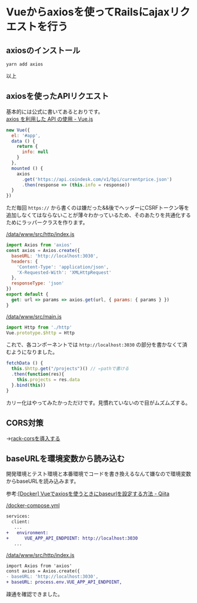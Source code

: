 # Vueからaxiosを使ってRailsにajaxリクエストを行う

## axiosのインストール

```
yarn add axios
```

以上

## axiosを使ったAPIリクエスト

基本的には公式に書いてあるとおりです。  
[axios を利用した API の使用 - Vue.js](https://jp.vuejs.org/v2/cookbook/using-axios-to-consume-apis.html)

```javascript
new Vue({
  el: '#app',
  data () {
    return {
      info: null
    }
  },
  mounted () {
    axios
      .get('https://api.coindesk.com/v1/bpi/currentprice.json')
      .then(response => (this.info = response))
  }
})
```

ただ毎回 `https://` から書くのは嫌だった&&後でヘッダーにCSRFトークン等を追加しなくてはならないことが薄々わかっているため、そのあたりを共通化するためにラッパークラスを作ります。

[/data/www/src/http/index.js](https://github.com/perpouh/post-mortem/blob/master/data/www/src/http/index.js)

```javascript
import Axios from 'axios'
const axios = Axios.create({
  baseURL: 'http://localhost:3030',
  headers: {
    'Content-Type': 'application/json',
    'X-Requested-With': 'XMLHttpRequest'
  },
  responseType: 'json'
})
export default {
  get: url => params => axios.get(url, { params: { params } })
}
```

[/data/www/src/main.js](https://github.com/perpouh/post-mortem/blob/master/data/www/src/main.js)

```javascript
import Http from './http'
Vue.prototype.$http = Http
```

これで、各コンポーネントでは `http://localhost:3030` の部分を書かなくて済むようになりました。

```javascript
fetchData () {
  this.$http.get("/projects")() // ←pathで書ける
  .then(function(res){
    this.projects = res.data
  }.bind(this))
}
```

カリー化はやってみたかっただけです。見慣れていないので目がムズムズする。

## CORS対策

→[rack-corsを導入する](/rails/rack-corsを導入する)

## baseURLを環境変数から読み込む

開発環境とテスト環境と本番環境でコードを書き換えるなんて嫌なので環境変数からbaseURLを読み込みます。

参考:[[Docker] Vueでaxiosを使うときにbaseurlを設定する方法 - Qiita](https://qiita.com/tatsumi44/items/177b3b09a8b5ce6ca971)

[/docker-compose.yml](https://github.com/perpouh/post-mortem/blob/master/docker-compose.yml)

```diff
services:
  client:
   ...
+   environment:
+      VUE_APP_API_ENDPOINT: http://localhost:3030
   ...
```

[/data/www/src/http/index.js](https://github.com/perpouh/post-mortem/blob/master/data/www/src/http/index.js)

```diff
import Axios from 'axios'
const axios = Axios.create({
- baseURL: 'http://localhost:3030',
+ baseURL: process.env.VUE_APP_API_ENDPOINT,
```

疎通を確認できました。